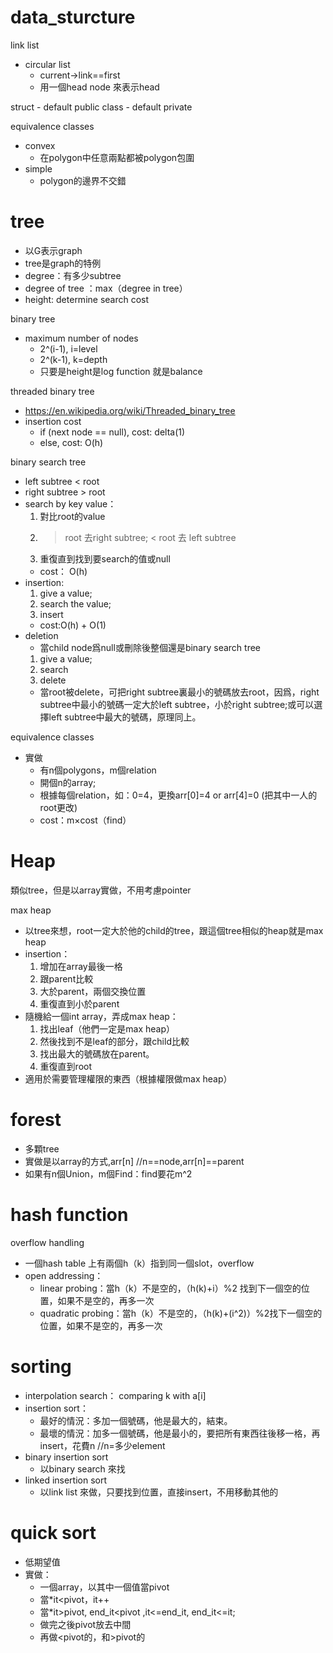 # data_sturcture

link list
+	circular list
	*	current->link==first
	*	用一個head node 來表示head

struct - default public
class - default private

equivalence classes
+	convex
	*	在polygon中任意兩點都被polygon包圍
+	simple
	*	polygon的邊界不交錯

# tree
+	以G表示graph
+	tree是graph的特例
+	degree：有多少subtree
+	degree of tree ：max（degree in tree）
+	height: determine search cost

binary tree  
+	maximum number of nodes
	*	2^(i-1), i=level
	*	2^(k-1), k=depth
	*	只要是height是log function 就是balance

threaded binary tree
+	https://en.wikipedia.org/wiki/Threaded_binary_tree
+	insertion cost
	-	if (next node == null), cost: delta(1)
	-	else, cost: O(h)

binary search tree
-	left subtree < root
-	right subtree > root
-	search by key value：
	1.	對比root的value
	2.	> root 去right subtree; < root 去 left subtree
	3.	重復直到找到要search的值或null
	+	cost： O(h)
-	insertion:
	1.	give a value;
	2.	search the value;
	3.	insert
	+	cost:O(h) + O(1)
-	deletion
	+	當child node爲null或刪除後整個還是binary search tree
	1.	give a value;
	2.	search
	3.	delete
	+	當root被delete，可把right subtree裏最小的號碼放去root，因爲，right subtree中最小的號碼一定大於left subtree，小於right subtree;或可以選擇left subtree中最大的號碼，原理同上。

equivalence classes
-	實做
	+	有n個polygons，m個relation
	+	開個n的array;
	+	根據每個relation，如：0=4，更換arr[0]=4 or arr[4]=0 (把其中一人的root更改)
	+	cost：m×cost（find）

# Heap
類似tree，但是以array實做，不用考慮pointer

max heap
-	以tree來想，root一定大於他的child的tree，跟這個tree相似的heap就是max heap
-	insertion：
	1.	增加在array最後一格
	2.	跟parent比較
	3.	大於parent，兩個交換位置
	4.	重復直到小於parent
-	隨機給一個int array，弄成max heap：
	1.	找出leaf（他們一定是max heap）
	2.	然後找到不是leaf的部分，跟child比較
	3.	找出最大的號碼放在parent。
	4.	重復直到root
-	適用於需要管理權限的東西（根據權限做max heap）

# forest
-	多顆tree
-	實做是以array的方式,arr[n] //n==node,arr[n]==parent
-	如果有n個Union，m個Find：find要花m^2

# hash function
overflow handling
-	一個hash table 上有兩個h（k）指到同一個slot，overflow
-	open addressing：
	+	linear probing：當h（k）不是空的，（h(k)+i）%2 找到下一個空的位置，如果不是空的，再多一次
	+	quadratic probing：當h（k）不是空的，（h(k)+(i^2)）%2找下一個空的位置，如果不是空的，再多一次

# sorting
-	interpolation search： comparing k with a[i]
- insertion sort：
	+	最好的情況：多加一個號碼，他是最大的，結束。
	+	最壞的情況：加多一個號碼，他是最小的，要把所有東西往後移一格，再insert，花費n //n=多少element
-	binary insertion sort
	+	以binary search 來找
-	linked insertion sort
	+	以link list 來做，只要找到位置，直接insert，不用移動其他的

# quick sort
-	低期望值
-	實做：
	+	一個array，以其中一個值當pivot
	+	當*it<pivot，it++
	+	當*it>pivot, end_it<pivot ,it<=end_it, end_it<=it;
	+	做完之後pivot放去中間
	+	再做<pivot的，和>pivot的
